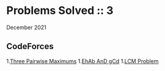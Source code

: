 # Problems Solved :: 3
December 2021

CodeForces
-----------------
1.[Three Pairwise Maximums](https://codeforces.com/problemset/problem/1385/A)
1.[EhAb AnD gCd](https://codeforces.com/problemset/problem/1325/A)
1.[LCM Problem](https://codeforces.com/problemset/problem/1389/A)